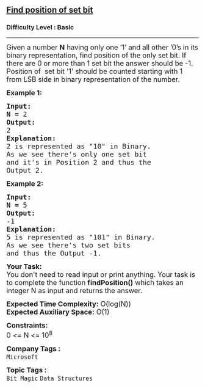 <h2><a href="https://practice.geeksforgeeks.org/problems/find-position-of-set-bit3706/1?page=1&difficulty[]=-1&category[]=Bit%20Magic&sortBy=submissions">Find position of set bit</a></h2><h3>Difficulty Level : Basic</h3><hr><div class="problems_problem_content__Xm_eO"><p><span style="font-size:18px">Given a number <strong>N</strong> having only one ‘1’ and all other ’0’s in its binary representation, find position of the only set bit. If there are 0 or more than 1 set bit the answer should be -1. Position of &nbsp;set bit&nbsp;'1' should be counted starting with 1 from LSB side in&nbsp;binary representation of the number.</span></p>

<p><span style="font-size:18px"><strong>Example 1:</strong></span></p>

<pre><span style="font-size:18px"><strong>Input:</strong></span>
<span style="font-size:18px"><strong>N = </strong>2</span>
<span style="font-size:18px"><strong>Output:</strong></span>
<span style="font-size:18px">2</span>
<span style="font-size:18px"><strong>Explanation:</strong></span>
<span style="font-size:18px">2 is represented as "10" in Binary.
As we see there's only one set bit
and it's in Position 2 and thus the
Output 2.</span></pre>

<p><span style="font-size:18px"><strong>Example 2:</strong></span></p>

<pre><span style="font-size:18px"><strong>Input:</strong></span>
<span style="font-size:18px"><strong>N = </strong>5</span>
<span style="font-size:18px"><strong>Output:</strong></span>
<span style="font-size:18px">-1</span>
<span style="font-size:18px"><strong>Explanation:</strong></span>
<span style="font-size:18px">5 is represented as "101" in Binary.
As we see there's two set bits
and thus the Output -1.</span>
</pre>

<p><span style="font-size:18px"><strong>Your Task:</strong><br>
You don't need to read input or print anything. Your task is to complete the function <strong>findPosition()</strong> which takes an integer N as input and returns the answer.</span></p>

<p><span style="font-size:18px"><strong>Expected Time Complexity:</strong> O(log(N))<br>
<strong>Expected Auxiliary Space:</strong> O(1)</span></p>

<p><span style="font-size:18px"><strong>Constraints:</strong></span><br>
<span style="font-size:18px">0 &lt;= N &lt;= 10<sup>8</sup></span></p>
</div><p><span style=font-size:18px><strong>Company Tags : </strong><br><code>Microsoft</code>&nbsp;<br><p><span style=font-size:18px><strong>Topic Tags : </strong><br><code>Bit Magic</code>&nbsp;<code>Data Structures</code>&nbsp;